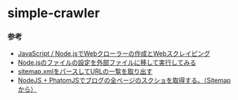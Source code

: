 # simple-crawler

### 参考
- [JavaScript / Node.jsでWebクローラーの作成とWebスクレイピング](https://laboratory.kazuuu.net/creating-a-web-crawler-with-javascript-node-js/)
- [Node.jsのファイルの設定を外部ファイルに移して実行してみる](https://zenn.dev/suiudou/articles/30dc500965679d)
- [sitemap.xmlをパースしてURLの一覧を取り出す](https://gist.github.com/y16ra/2f988911450b2b290720)
- [NodeJS + PhatomJSでブログの全ページのスクショを取得する。（Sitemapから）](https://ver-1-0.net/2017/10/29/node-phantom-take-scsho)
